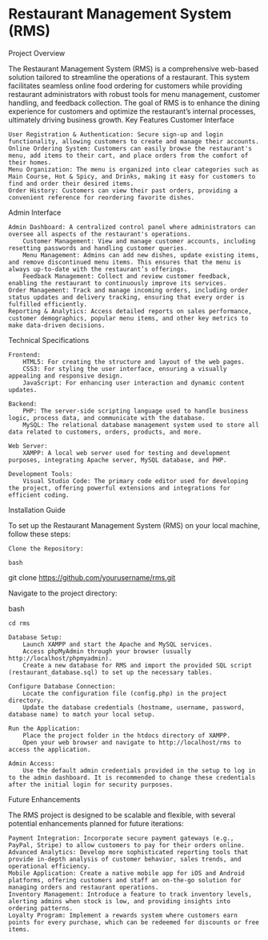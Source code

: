 # Restaurant Management System (RMS)
Project Overview

The Restaurant Management System (RMS) is a comprehensive web-based solution tailored to streamline the operations of a restaurant. This system facilitates seamless online food ordering for customers while providing restaurant administrators with robust tools for menu management, customer handling, and feedback collection. The goal of RMS is to enhance the dining experience for customers and optimize the restaurant’s internal processes, ultimately driving business growth.
Key Features
Customer Interface

    User Registration & Authentication: Secure sign-up and login functionality, allowing customers to create and manage their accounts.
    Online Ordering System: Customers can easily browse the restaurant's menu, add items to their cart, and place orders from the comfort of their homes.
    Menu Organization: The menu is organized into clear categories such as Main Course, Hot & Spicy, and Drinks, making it easy for customers to find and order their desired items.
    Order History: Customers can view their past orders, providing a convenient reference for reordering favorite dishes.

Admin Interface

    Admin Dashboard: A centralized control panel where administrators can oversee all aspects of the restaurant's operations.
        Customer Management: View and manage customer accounts, including resetting passwords and handling customer queries.
        Menu Management: Admins can add new dishes, update existing items, and remove discontinued menu items. This ensures that the menu is always up-to-date with the restaurant’s offerings.
        Feedback Management: Collect and review customer feedback, enabling the restaurant to continuously improve its services.
    Order Management: Track and manage incoming orders, including order status updates and delivery tracking, ensuring that every order is fulfilled efficiently.
    Reporting & Analytics: Access detailed reports on sales performance, customer demographics, popular menu items, and other key metrics to make data-driven decisions.

Technical Specifications

    Frontend:
        HTML5: For creating the structure and layout of the web pages.
        CSS3: For styling the user interface, ensuring a visually appealing and responsive design.
        JavaScript: For enhancing user interaction and dynamic content updates.

    Backend:
        PHP: The server-side scripting language used to handle business logic, process data, and communicate with the database.
        MySQL: The relational database management system used to store all data related to customers, orders, products, and more.

    Web Server:
        XAMPP: A local web server used for testing and development purposes, integrating Apache server, MySQL database, and PHP.

    Development Tools:
        Visual Studio Code: The primary code editor used for developing the project, offering powerful extensions and integrations for efficient coding.

Installation Guide

To set up the Restaurant Management System (RMS) on your local machine, follow these steps:

    Clone the Repository:

    bash

git clone https://github.com/yourusername/rms.git

Navigate to the project directory:

bash

    cd rms

    Database Setup:
        Launch XAMPP and start the Apache and MySQL services.
        Access phpMyAdmin through your browser (usually http://localhost/phpmyadmin).
        Create a new database for RMS and import the provided SQL script (restaurant_database.sql) to set up the necessary tables.

    Configure Database Connection:
        Locate the configuration file (config.php) in the project directory.
        Update the database credentials (hostname, username, password, database name) to match your local setup.

    Run the Application:
        Place the project folder in the htdocs directory of XAMPP.
        Open your web browser and navigate to http://localhost/rms to access the application.

    Admin Access:
        Use the default admin credentials provided in the setup to log in to the admin dashboard. It is recommended to change these credentials after the initial login for security purposes.

Future Enhancements

The RMS project is designed to be scalable and flexible, with several potential enhancements planned for future iterations:

    Payment Integration: Incorporate secure payment gateways (e.g., PayPal, Stripe) to allow customers to pay for their orders online.
    Advanced Analytics: Develop more sophisticated reporting tools that provide in-depth analysis of customer behavior, sales trends, and operational efficiency.
    Mobile Application: Create a native mobile app for iOS and Android platforms, offering customers and staff an on-the-go solution for managing orders and restaurant operations.
    Inventory Management: Introduce a feature to track inventory levels, alerting admins when stock is low, and providing insights into ordering patterns.
    Loyalty Program: Implement a rewards system where customers earn points for every purchase, which can be redeemed for discounts or free items.
